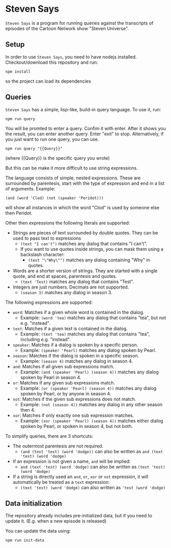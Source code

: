 # Steven Says

`Steven Says` is a program for running queries against the transcripts of episodes of the Cartoon Network show "Steven Universe".

## Setup

In order to use `Steven Says`, you need to have nodejs installed. Checkout/download this repository and run:

```
npm install
```

so the project can load its dependencies

## Queries

`Steven Says` has a simple, lisp-like, build-in query language. To use it, run:

```
npm run query
```

You will be promted to enter a query. Confim it with enter. After it shows you the result, you can enter another query. Enter "exit" to stop. Alternatively, if you just want to run one query, you can use.

```
npm run query "{{Query}}"
```

(where {{Query}} is the specific query you wrote)

But this can be make it more difficult to use string expressions.

The language consists of simple, nested expressions. These are surrounded by parentesis, start with the type of expression and end in a list of arguments. Example:

```
(and (word 'Clod) (not (speaker 'Peridot)))
```

will show all instances in which the word "Clod" is used by someone else then Peridot.

Other then expressions the following literals are supported:
* Strings are pieces of text surrounded by double quotes. They can be used to pass text to expressions
  * `(text "I can't")` matches any dialog that contains "I can't".
  * If you want to use quotes inside strings, you can mask them using a backslash character:
    * `(text "\"Why\"")` matches any dialog containing "Why" in quotes.
* Words are a shorter version of strings. They are started with a single quote, and end at spaces, parentesis and quotes.
  * `(text 'Test)` matches any dialog that contains "Test".
* Integers are just numbers. Decimals are not supported.
  * `(season 3)` matches any dialog in season 3.

The following expressions are supported:

* `word`: Matches if a given whole word is contained in the dialog.
  * Example: `(word 'tea)` matches any dialog that contains "tea", but not e.g. "instead".
* `text`: Matches if a given text is contained in the dialog.
  * Example: `(text 'tea)` matches any dialog that contains "tea", including e.g. "instead".
* `speaker`: Matches if a dialog is spoken by a specific person.
  * Example: `(speaker 'Pearl)` matches any dialog spoken by Pearl.
* `season`: Matches if the dialog is spoken in a specific season.
  * Example: `(season 4)` matches any dialog in season 4.
* `and`: Matches if all given sub expressions match.
  * Example: `(and (speaker 'Pearl) (season 4))` matches any dialog spoken by Pearl in season 4.
* `or`: Matches if any given sub expressions match.
  * Example: `(or (speaker 'Pearl) (season 4))` matches any dialog spoken by Pearl, or by anyone in season 4.
* `not`: Matches if the given sub expressions does not match.
  * Example: `(not (season 4))` matches any dialog in any other season then 4.
* `xor`: Matches if only exactly one sub expression matches.
  * Example: `(xor (speaker 'Pearl) (season 4))` matches either dialog spoken by Pearl, or spoken in season 4, but not both.

To simplify queries, there are 3 shortcuts:
* The outermost parentesis are not required.
  * `(and (text 'test) (word 'dodge))` can also be written as `and (text 'test) (word 'dodge)`
* If an expression is not given a name, `and` will be implied:
  *  `and (text 'test) (word 'dodge)` can also be written as `(text 'test) (word 'dodge)`
* If a string is directly used an `and`, `or`, `xor` or `not` expression, it will automatically be treated as a `text` expression:
  * `(text 'test) (word 'dodge)` can also written as `'test (word 'dodge)`

## Data initialization
The repository already includes pre-initialized data, but if you need to update it. (E.g. when a new episode is released)

You can update the data using:

```
npm run init-data
```
